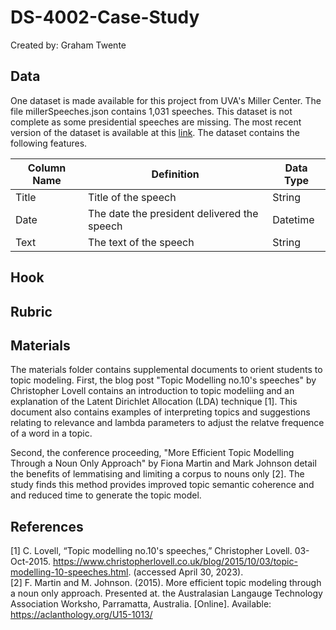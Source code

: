 # DS-4002-Case-Study
Created by: Graham Twente

## Data
One dataset is made available for this project from UVA's Miller Center. The file millerSpeeches.json contains 1,031 speeches. This dataset is not complete as some presidential speeches are missing. The most recent version of the dataset is available at this [link](https://millercenter.org/sites/default/files/corpus/presidential-speeches.json). The dataset contains the following features.

|Column Name|Definition              |Data Type      | 
|-----------|------------------------|---------------|
|Title |Title of the speech                                                   |String         |
|Date |The date the president delivered the speech                            |Datetime       |
|Text      |The text of the speech                                  |String       |

## Hook


## Rubric


## Materials
The materials folder contains supplemental documents to orient students to topic modeling. First, the blog post "Topic Modelling no.10's speeches" by Christopher Lovell contains an introduction to topic modeliing and an explanation of the Latent Dirichlet Allocation (LDA) technique [1]. This document also contains examples of interpreting topics and suggestions relating to relevance and lambda parameters to adjust the relatve frequence of a word in a topic.

Second, the conference proceeding, "More Efficient Topic Modelling Through a Noun Only Approach" by Fiona Martin and Mark Johnson detail the benefits of lemmatising and limiting a corpus to nouns only [2]. The study finds this method provides improved topic semantic coherence and and reduced time to generate the topic model.


## References
[1] C. Lovell, “Topic modelling no.10's speeches,” Christopher Lovell. 03-Oct-2015. https://www.christopherlovell.co.uk/blog/2015/10/03/topic-modelling-10-speeches.html. (accessed April 30, 2023).   
[2] F. Martin and M. Johnson. (2015). More efficient topic modeling through a noun only approach. Presented at. the Australasian Langauge Technology Association Worksho, Parramatta, Australia. [Online]. Available: https://aclanthology.org/U15-1013/ 


